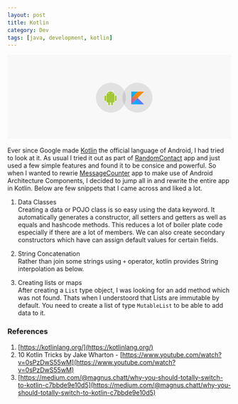 ```yaml
---
layout: post
title: Kotlin
category: Dev
tags: [java, development, kotlin]
---
```

<div class="featured">
  <img src="/public/images/kotlin_android.png" alt="Kotlin" />
</div>

Ever since Google made [Kotlin](https://kotlinlang.org/) the official language of Android, I had tried to look at it. As usual I tried it out as part of [RandomContact](http://midhunhk.github.io/random-contact/) app 
and just used a few simple features and found it to be consice and powerful. So when I wanted to rewrie [MessageCounter](http://midhunhk.github.io/message-counter/) app to make use of Android 
Architecture Components, I decided to jump all in and rewrite the entire app in Kotlin. Below are few snippets that I came across and liked a lot.

<!-- more -->
1. Data Classes  
Creating a data or POJO class is so easy using the data keyword. It automatically generates a constructor, all setters and getters 
as well as equals and hashcode methods. This reduces a lot of boiler plate code especially if there are a lot of members. We can also create secondary 
constructors which have can assign default values for certain fields.

<script src="https://gist.github.com/midhunhk/ff8ac0924436473a9b2d0daba536749a.js"></script>

2. String Concatenation  
Rather than join some strings using `+` operator, kotlin provides String interpolation as below.

<script src="https://gist.github.com/midhunhk/83203b4921008bb22feea327e47deefb.js"></script>

3. Creating lists or maps  
After creating a `List` type object, I was looking for an add method which was not found. Thats when I understoord that Lists are immutable by default.
You need to create a list of type `MutableList` to be able to add data to it.

<script src="https://gist.github.com/midhunhk/88f62b3275be8b685355a0ac33045dfa.js"></script>

### References
1. [https://kotlinlang.org/](https://kotlinlang.org/)
2. 10 Kotlin Tricks by Jake Wharton - [https://www.youtube.com/watch?v=0sPzDwS55wM](https://www.youtube.com/watch?v=0sPzDwS55wM)
3. [https://medium.com/@magnus.chatt/why-you-should-totally-switch-to-kotlin-c7bbde9e10d5](https://medium.com/@magnus.chatt/why-you-should-totally-switch-to-kotlin-c7bbde9e10d5)
